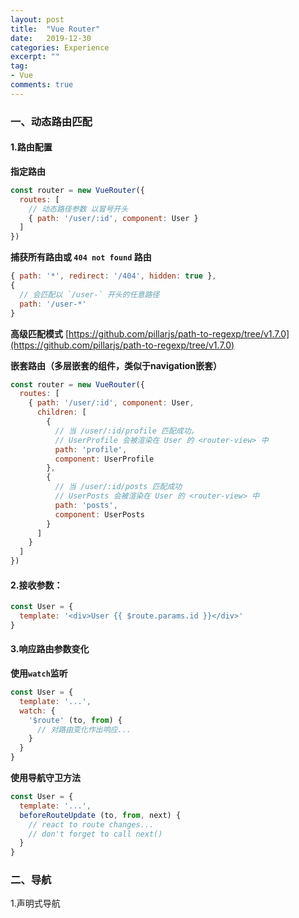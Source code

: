 ```yaml
---
layout: post
title:  "Vue Router"
date:   2019-12-30
categories: Experience
excerpt: ""
tag:
- Vue
comments: true
---
```


### 一、动态路由匹配
#### 1.路由配置

**指定路由**
```javascript
const router = new VueRouter({
  routes: [
    // 动态路径参数 以冒号开头
    { path: '/user/:id', component: User }
  ]
})
```

**捕获所有路由或 `404 not found` 路由**
```javascript
{ path: '*', redirect: '/404', hidden: true },
{
  // 会匹配以 `/user-` 开头的任意路径
  path: '/user-*'
}
```

**高级匹配模式**
[https://github.com/pillarjs/path-to-regexp/tree/v1.7.0](https://github.com/pillarjs/path-to-regexp/tree/v1.7.0)

**嵌套路由（多层嵌套的组件，类似于navigation嵌套）**
```javascript
const router = new VueRouter({
  routes: [
    { path: '/user/:id', component: User,
      children: [
        {
          // 当 /user/:id/profile 匹配成功，
          // UserProfile 会被渲染在 User 的 <router-view> 中
          path: 'profile',
          component: UserProfile
        },
        {
          // 当 /user/:id/posts 匹配成功
          // UserPosts 会被渲染在 User 的 <router-view> 中
          path: 'posts',
          component: UserPosts
        }
      ]
    }
  ]
})
```

#### 2.接收参数：

```javascript
const User = {
  template: '<div>User {{ $route.params.id }}</div>'
}
```

#### 3.响应路由参数变化

**使用`watch`监听**
```javascript
const User = {
  template: '...',
  watch: {
    '$route' (to, from) {
      // 对路由变化作出响应...
    }
  }
}
```

**使用导航守卫方法**
```javascript
const User = {
  template: '...',
  beforeRouteUpdate (to, from, next) {
    // react to route changes...
    // don't forget to call next()
  }
}
```

### 二、导航
1.声明式导航


